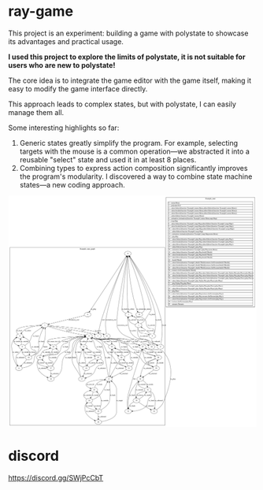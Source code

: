 # ray-game
This project is an experiment: building a game with polystate to showcase its advantages and practical usage.

**I used this project to explore the limits of polystate, it is not suitable for users who are new to polystate!**


The core idea is to integrate the game editor with the game itself, making it easy to modify the game interface directly.

This approach leads to complex states, but with polystate, I can easily manage them all.

Some interesting highlights so far:
1. Generic states greatly simplify the program. For example, selecting targets with the mouse is a common operation—we abstracted it into a reusable "select" state and used it in at least 8 places.
2. Combining types to express action composition significantly improves the program's modularity. I discovered a way to combine state machine states—a new coding approach.


![editor_graph](data/graph.svg)

# discord
https://discord.gg/SWjPcCbT
